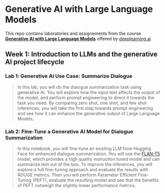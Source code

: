 # Generative AI with Large Language Models


This repo contains laboratories and assignements from the course **[Generative AI with Large Language Models](https://www.coursera.org/learn/generative-ai-with-llms/home/info)** offered by [deeplearning.ai](https://deeplearning.ai/)

## Week 1: Introduction to LLMs and the generative AI project lifecycle

### Lab 1: Generative AI Use Case: Summarize Dialogue

> In this lab, you will do the dialogue summarization task using generative AI. You will explore how the input text affects the output of the model, and perform prompt engineering to direct it towards the task you need. By comparing zero shot, one shot, and few shot inferences, you will take the first step towards prompt engineering and see how it can enhance the generative output of Large Language Models.  

### Lab 2: Fine-Tune a Generative AI Model for Dialogue Summarization

> In this notebook, you will fine-tune an existing LLM from Hugging Face for enhanced dialogue summarization. You will use the [FLAN-T5](https://huggingface.co/docs/transformers/model_doc/flan-t5) model, which provides a high quality instruction tuned model and can summarize text out of the box. To improve the inferences, you will explore a full fine-tuning approach and evaluate the results with ROUGE metrics. Then you will perform Parameter Efficient Fine-Tuning (PEFT), evaluate the resulting model and see that the benefits of PEFT outweigh the slightly-lower performance metrics.